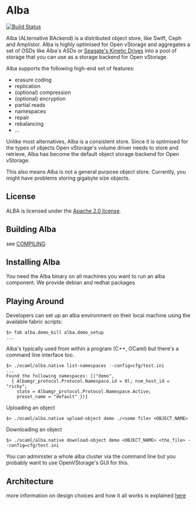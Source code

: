 Alba
====
[![Build Status](https://travis-ci.org/openvstorage/alba.svg?branch=master)](https://travis-ci.org/openvstorage/alba)

Alba (ALternative BAckend) is a distributed object store, like Swift, Ceph and Amplistor.
Alba is highly optimised for Open vStorage and aggregates a set of OSDs like Alba's ASDs or
[Seagate's Kinetic Drives](http://www.seagate.com/gb/en/products/enterprise-servers-storage/nearline-storage/kinetic-hdd/) into a pool of storage that you can use as a storage backend
for Open vStorage.

Alba supports the following high-end set of features:

* erasure coding
* replication
* (optional) compression
* (optional) encryption
* partial reads
* namespaces
* repair
* rebalancing
* ...


Unlike most alternatives, Alba is a consistent store.
Since it is optimised for the types of objects Open vStorage's volume driver needs to store and retrieve, Alba has become the default object storage backend for Open vStorage.

This also means Alba is not a general purpose object store.
Currently, you might have problems storing gigabyte size objects.


License
-------
ALBA is licensed under the [Apache 2.0 license](http://www.apache.org/licenses/LICENSE-2.0).

Building Alba
-------------
see [COMPILING](./COMPILING.md)

Installing Alba
---------------
You need the Alba binary on all machines you want to run an alba component. We provide debian and redhat packages

Playing Around
--------------
Developers can set up an alba environment on their local machine using the available fabric scripts:

```
$> fab alba.demo_kill alba.demo_setup
...
```


Alba's typically used from within a program (C++, OCaml) but there's a command line interface too.

```
$> ./ocaml/alba.native list-namespaces --config=cfg/test.ini
...
Found the following namespaces: [("demo",
  { Albamgr_protocol.Protocol.Namespace.id = 0l; nsm_host_id = "ricky";
    state = Albamgr_protocol.Protocol.Namespace.Active;
    preset_name = "default" })]
```

Uploading an object

```
$> ./ocaml/alba.native upload-object demo ./<some file> <OBJECT_NAME>
```

Downloading an object

```
$> ./ocaml/alba.native download-object demo <OBJECT_NAME> <the_file> --config=cfg/test.ini
```

You can administer a whole alba cluster via the command line but you probably want
to use OpenVStorage's GUI for this.


Architecture
------------
more information on design choices and how it all works is explained [here](./doc/architecture.pdf)
